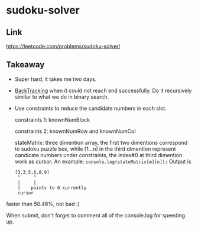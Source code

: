 # sudoku-solver

## Link

https://leetcode.com/problems/sudoku-solver/

## Takeaway

- Super hard, it takes me two days.
- [BackTracking](../zigzag-conversion/README.md) when it could not reach end successfully. Do it recursively similar to what we do in binary search.
- Use constraints to reduce the candidate numbers in each slot.

  constraints 1: knownNumBlock

  constraints 2: knownNumRow and knownNumCol

  stateMatrix: three dimention array, the first two dimentions correspond to sudoku puzzle box, while [1...n] in the third dimention represent candicate numbers under constraints, the index#0 at third dimention work as cursor. An example:
  `console.log(stateMatrix[m][n]);` Output is

  ```
  [3,3,5,6,8,9]
   ^     ^
   |     |
   |    points to 6 currently
   cursor
  ```

faster than 50.48%, not bad :)

When submit, don't forget to comment all of the console.log for speeding up.
